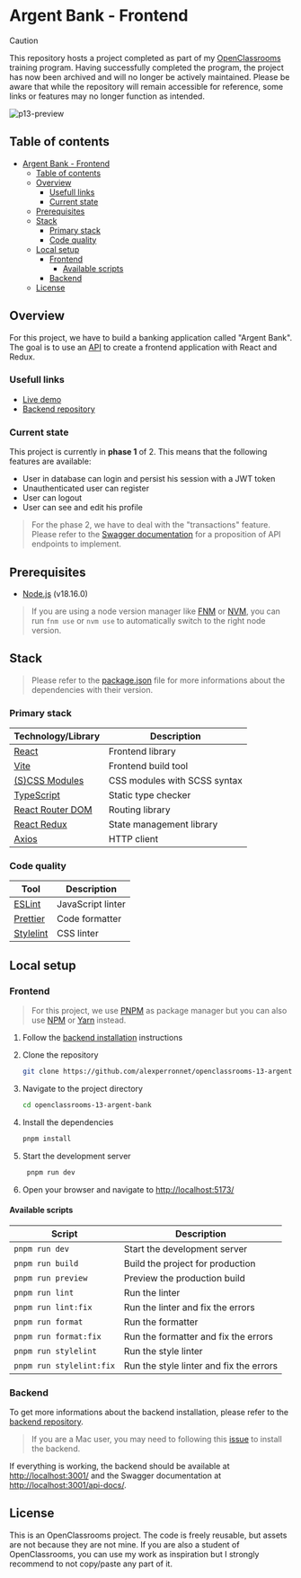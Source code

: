 # Argent Bank - Frontend

> [!CAUTION]
> This repository hosts a project completed as part of my [OpenClassrooms](https://openclassrooms.com) training program. Having successfully completed the program, the project has now been archived and will no longer be actively maintained. Please be aware that while the repository will remain accessible for reference, some links or features may no longer function as intended.

![p13-preview](https://github.com/alexperronnet/openclassrooms-p13-argent-bank/assets/59840413/3702a491-e0ad-44d4-af95-32695f1d4817)

## Table of contents

- [Argent Bank - Frontend](#argent-bank---frontend)
  - [Table of contents](#table-of-contents)
  - [Overview](#overview)
    - [Usefull links](#usefull-links)
    - [Current state](#current-state)
  - [Prerequisites](#prerequisites)
  - [Stack](#stack)
    - [Primary stack](#primary-stack)
    - [Code quality](#code-quality)
  - [Local setup](#local-setup)
    - [Frontend](#frontend)
      - [Available scripts](#available-scripts)
    - [Backend](#backend)
  - [License](#license)

## Overview

For this project, we have to build a banking application called "Argent Bank". The goal is to use an [API](https://github.com/OpenClassrooms-Student-Center/Project-10-Bank-API) to create a frontend application with React and Redux.

### Usefull links

- [Live demo](https://openclassrooms-13-argent-bank.netlify.app)
- [Backend repository](https://github.com/OpenClassrooms-Student-Center/Project-10-Bank-API)

### Current state

This project is currently in **phase 1** of 2. This means that the following features are available:

- User in database can login and persist his session with a JWT token
- Unauthenticated user can register
- User can logout
- User can see and edit his profile

> For the phase 2, we have to deal with the "transactions" feature. Please refer to the [Swagger documentation](./docs) for a proposition of API endpoints to implement.

## Prerequisites

- [Node.js](https://nodejs.org/en/) (v18.16.0)

> If you are using a node version manager like [FNM](https://github.com/Schniz/fnm) or [NVM](https://github.com/nvm-sh/nvm), you can run `fnm use` or `nvm use` to automatically switch to the right node version.

## Stack

> Please refer to the [package.json](./package.json) file for more informations about the dependencies with their version.

### Primary stack

| Technology/Library                                           | Description                  |
| ------------------------------------------------------------ | ---------------------------- |
| [React](https://reactjs.org/)                                | Frontend library             |
| [Vite](https://vitejs.dev/)                                  | Frontend build tool          |
| [(S)CSS Modules](https://github.com/css-modules/css-modules) | CSS modules with SCSS syntax |
| [TypeScript](https://www.typescriptlang.org/)                | Static type checker          |
| [React Router DOM](https://reactrouter.com/en/main)          | Routing library              |
| [React Redux](https://react-redux.js.org/)                   | State management library     |
| [Axios](https://axios-http.com/)                             | HTTP client                  |

### Code quality

| Tool                               | Description       |
| ---------------------------------- | ----------------- |
| [ESLint](https://eslint.org/)      | JavaScript linter |
| [Prettier](https://prettier.io/)   | Code formatter    |
| [Stylelint](https://stylelint.io/) | CSS linter        |

## Local setup

### Frontend

> For this project, we use [PNPM](https://pnpm.io/) as package manager but you can also use [NPM](https://www.npmjs.com/) or [Yarn](https://yarnpkg.com/) instead.

1. Follow the [backend installation](#backend) instructions

2. Clone the repository

   ```bash
   git clone https://github.com/alexperronnet/openclassrooms-13-argent-bank
   ```

3. Navigate to the project directory

   ```bash
   cd openclassrooms-13-argent-bank
   ```

4. Install the dependencies

   ```bash
   pnpm install
   ```

5. Start the development server

   ```bash
    pnpm run dev
   ```

6. Open your browser and navigate to [http://localhost:5173/](http://localhost:5173/)

#### Available scripts

| Script                   | Description                             |
| ------------------------ | --------------------------------------- |
| `pnpm run dev`           | Start the development server            |
| `pnpm run build`         | Build the project for production        |
| `pnpm run preview`       | Preview the production build            |
| `pnpm run lint`          | Run the linter                          |
| `pnpm run lint:fix`      | Run the linter and fix the errors       |
| `pnpm run format`        | Run the formatter                       |
| `pnpm run format:fix`    | Run the formatter and fix the errors    |
| `pnpm run stylelint`     | Run the style linter                    |
| `pnpm run stylelint:fix` | Run the style linter and fix the errors |

### Backend

To get more informations about the backend installation, please refer to the [backend repository](https://github.com/OpenClassrooms-Student-Center/Project-10-Bank-API).

> If you are a Mac user, you may need to following this [issue](https://github.com/OpenClassrooms-Student-Center/Project-10-Bank-API/issues/19) to install the backend.

If everything is working, the backend should be available at [http://localhost:3001/](http://localhost:3001/) and the Swagger documentation at [http://localhost:3001/api-docs/](http://localhost:3001/api-docs/).

## License

This is an OpenClassrooms project. The code is freely reusable, but assets are not because they are not mine. If you are also a student of OpenClassrooms, you can use my work as inspiration but I strongly recommend to not copy/paste any part of it.

